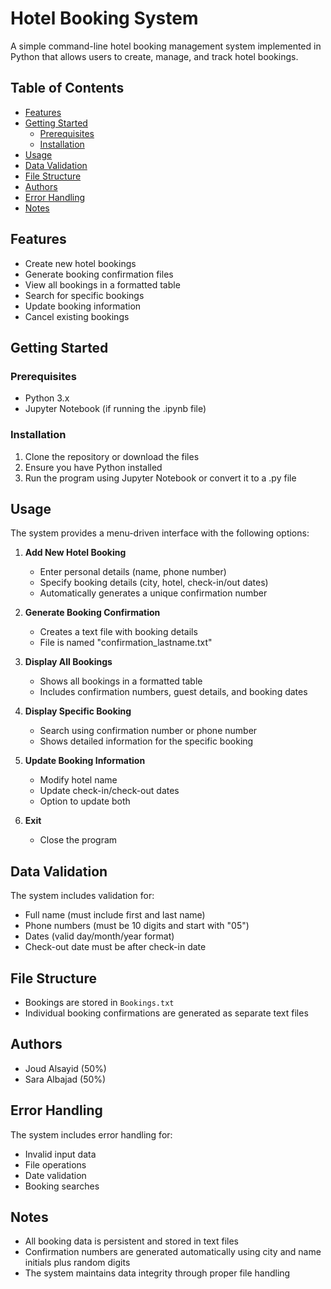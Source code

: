 # Hotel Booking System

A simple command-line hotel booking management system implemented in Python that allows users to create, manage, and track hotel bookings.

## Table of Contents
- [Features](#features)
- [Getting Started](#getting-started)
  - [Prerequisites](#prerequisites)
  - [Installation](#installation)
- [Usage](#usage)
- [Data Validation](#data-validation)
- [File Structure](#file-structure)
- [Authors](#authors)
- [Error Handling](#error-handling)
- [Notes](#notes)

## Features

- Create new hotel bookings
- Generate booking confirmation files
- View all bookings in a formatted table
- Search for specific bookings
- Update booking information
- Cancel existing bookings

## Getting Started

### Prerequisites

- Python 3.x
- Jupyter Notebook (if running the .ipynb file)

### Installation

1. Clone the repository or download the files
2. Ensure you have Python installed
3. Run the program using Jupyter Notebook or convert it to a .py file

## Usage

The system provides a menu-driven interface with the following options:

1. **Add New Hotel Booking**
   - Enter personal details (name, phone number)
   - Specify booking details (city, hotel, check-in/out dates)
   - Automatically generates a unique confirmation number

2. **Generate Booking Confirmation**
   - Creates a text file with booking details
   - File is named "confirmation_lastname.txt"

3. **Display All Bookings**
   - Shows all bookings in a formatted table
   - Includes confirmation numbers, guest details, and booking dates

4. **Display Specific Booking**
   - Search using confirmation number or phone number
   - Shows detailed information for the specific booking

5. **Update Booking Information**
   - Modify hotel name
   - Update check-in/check-out dates
   - Option to update both

6. **Exit**
   - Close the program

## Data Validation

The system includes validation for:
- Full name (must include first and last name)
- Phone numbers (must be 10 digits and start with "05")
- Dates (valid day/month/year format)
- Check-out date must be after check-in date

## File Structure

- Bookings are stored in `Bookings.txt`
- Individual booking confirmations are generated as separate text files

## Authors

- Joud Alsayid (50%)
- Sara Albajad (50%)

## Error Handling

The system includes error handling for:
- Invalid input data
- File operations
- Date validation
- Booking searches

## Notes

- All booking data is persistent and stored in text files
- Confirmation numbers are generated automatically using city and name initials plus random digits
- The system maintains data integrity through proper file handling 